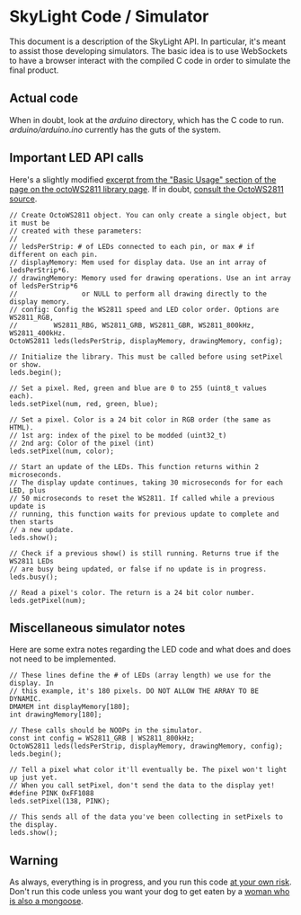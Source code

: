 # SkyLight Code / Simulator
This document is a description of the SkyLight API. In particular, it's meant to assist those developing simulators. The basic idea is to use WebSockets to have a browser interact with the compiled C code in order to simulate the final product.

## Actual code
When in doubt, look at the *arduino* directory, which has the C code to run. *arduino/arduino.ino* currently has the guts of the system.

## Important LED API calls
Here's a slightly modified [excerpt from the "Basic Usage" section of the page on the octoWS2811 library page](https://www.pjrc.com/teensy/td_libs_OctoWS2811.html). If in doubt, [consult the OctoWS2811 source](https://github.com/PaulStoffregen/OctoWS2811).

```
// Create OctoWS2811 object. You can only create a single object, but it must be
// created with these parameters:
//
// ledsPerStrip: # of LEDs connected to each pin, or max # if different on each pin.
// displayMemory: Mem used for display data. Use an int array of ledsPerStrip*6.
// drawingMemory: Memory used for drawing operations. Use an int array of ledsPerStrip*6
//                or NULL to perform all drawing directly to the display memory.
// config: Config the WS2811 speed and LED color order. Options are WS2811_RGB,
//         WS2811_RBG, WS2811_GRB, WS2811_GBR, WS2811_800kHz, WS2811_400kHz. 
OctoWS2811 leds(ledsPerStrip, displayMemory, drawingMemory, config);

// Initialize the library. This must be called before using setPixel or show.
leds.begin();

// Set a pixel. Red, green and blue are 0 to 255 (uint8_t values each).
leds.setPixel(num, red, green, blue);

// Set a pixel. Color is a 24 bit color in RGB order (the same as HTML).
// 1st arg: index of the pixel to be modded (uint32_t)
// 2nd arg: Color of the pixel (int)
leds.setPixel(num, color);

// Start an update of the LEDs. This function returns within 2 microseconds.
// The display update continues, taking 30 microseconds for for each LED, plus
// 50 microseconds to reset the WS2811. If called while a previous update is
// running, this function waits for previous update to complete and then starts
// a new update.
leds.show();

// Check if a previous show() is still running. Returns true if the WS2811 LEDs
// are busy being updated, or false if no update is in progress.
leds.busy();

// Read a pixel's color. The return is a 24 bit color number. 
leds.getPixel(num);
```

## Miscellaneous simulator notes

Here are some extra notes regarding the LED code and what does and does not need to be implemented.

```
// These lines define the # of LEDs (array length) we use for the display. In
// this example, it's 180 pixels. DO NOT ALLOW THE ARRAY TO BE DYNAMIC.
DMAMEM int displayMemory[180];
int drawingMemory[180];

// These calls should be NOOPs in the simulator.
const int config = WS2811_GRB | WS2811_800kHz;
OctoWS2811 leds(ledsPerStrip, displayMemory, drawingMemory, config);
leds.begin();

// Tell a pixel what color it'll eventually be. The pixel won't light up just yet.
// When you call setPixel, don't send the data to the display yet!
#define PINK 0xFF1088
leds.setPixel(138, PINK);

// This sends all of the data you've been collecting in setPixels to the display.
leds.show();
```

## Warning
As always, everything is in progress, and you run this code [at your own risk](https://www.youtube.com/watch?v=GCCZvpEMTGM). Don't run this code unless you want your dog to get eaten by a [woman who is also a mongoose](https://www.youtube.com/watch?v=pCv7CtOafL0).
